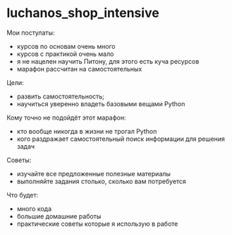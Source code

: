 # luchanos_shop_intensive
Мои постулаты:
- курсов по основам очень много
- курсов с практикой очень мало
- я не нацелен научить Питону, для этого есть куча ресурсов
- марафон рассчитан на самостоятельных

Цели:
- развить самостоятельность;
- научиться уверенно владеть базовыми вещами Python

Кому точно не подойдёт этот марафон:
- кто вообще никогда в жизни не трогал Python
- кого раздражает самостоятельный поиск информации для решения задач

Советы:
- изучайте все предложенные полезные материалы
- выполняйте задания столько, сколько вам потребуется

Что будет:
- много кода
- большие домашние работы
- практические советы которые я использую в работе
